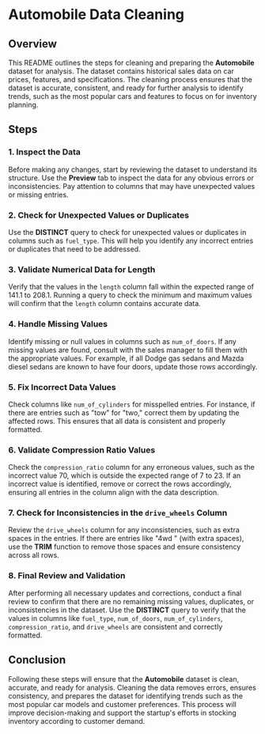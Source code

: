 # Automobile Data Cleaning

## Overview

This README outlines the steps for cleaning and preparing the **Automobile** dataset for analysis. The dataset contains historical sales data on car prices, features, and specifications. The cleaning process ensures that the dataset is accurate, consistent, and ready for further analysis to identify trends, such as the most popular cars and features to focus on for inventory planning.

## Steps

### 1. **Inspect the Data**

Before making any changes, start by reviewing the dataset to understand its structure. Use the **Preview** tab to inspect the data for any obvious errors or inconsistencies. Pay attention to columns that may have unexpected values or missing entries.

### 2. **Check for Unexpected Values or Duplicates**

Use the **DISTINCT** query to check for unexpected values or duplicates in columns such as `fuel_type`. This will help you identify any incorrect entries or duplicates that need to be addressed.

### 3. **Validate Numerical Data for Length**

Verify that the values in the `length` column fall within the expected range of 141.1 to 208.1. Running a query to check the minimum and maximum values will confirm that the `length` column contains accurate data.

### 4. **Handle Missing Values**

Identify missing or null values in columns such as `num_of_doors`. If any missing values are found, consult with the sales manager to fill them with the appropriate values. For example, if all Dodge gas sedans and Mazda diesel sedans are known to have four doors, update those rows accordingly.

### 5. **Fix Incorrect Data Values**

Check columns like `num_of_cylinders` for misspelled entries. For instance, if there are entries such as "tow" for "two," correct them by updating the affected rows. This ensures that all data is consistent and properly formatted.

### 6. **Validate Compression Ratio Values**

Check the `compression_ratio` column for any erroneous values, such as the incorrect value 70, which is outside the expected range of 7 to 23. If an incorrect value is identified, remove or correct the rows accordingly, ensuring all entries in the column align with the data description.

### 7. **Check for Inconsistencies in the `drive_wheels` Column**

Review the `drive_wheels` column for any inconsistencies, such as extra spaces in the entries. If there are entries like "4wd " (with extra spaces), use the **TRIM** function to remove those spaces and ensure consistency across all rows.

### 8. **Final Review and Validation**

After performing all necessary updates and corrections, conduct a final review to confirm that there are no remaining missing values, duplicates, or inconsistencies in the dataset. Use the **DISTINCT** query to verify that the values in columns like `fuel_type`, `num_of_doors`, `num_of_cylinders`, `compression_ratio`, and `drive_wheels` are consistent and correctly formatted.

## Conclusion

Following these steps will ensure that the **Automobile** dataset is clean, accurate, and ready for analysis. Cleaning the data removes errors, ensures consistency, and prepares the dataset for identifying trends such as the most popular car models and customer preferences. This process will improve decision-making and support the startup's efforts in stocking inventory according to customer demand.
